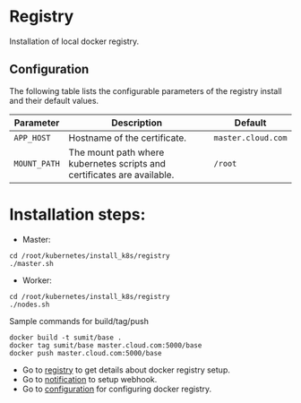 # Registry

Installation of local docker registry.

## Configuration

The following table lists the configurable parameters of the registry install and their default values.

| Parameter                  | Description                                                             | Default                               |
|----------------------------|-------------------------------------------------------------------------|---------------------------------------|
| `APP_HOST`                 | Hostname of the certificate.                                            | `master.cloud.com`                    |
| `MOUNT_PATH`               | The mount path where kubernetes scripts and certificates are available. | `/root`                               |

# Installation steps:
- Master:
```shell
cd /root/kubernetes/install_k8s/registry
./master.sh
```
- Worker:
```shell
cd /root/kubernetes/install_k8s/registry
./nodes.sh
```

Sample commands for build/tag/push
```shell
docker build -t sumit/base .
docker tag sumit/base master.cloud.com:5000/base
docker push master.cloud.com:5000/base
```

- Go to [registry](https://docs.docker.com/registry/deploying/) to get details about docker registry setup.
- Go to [notification](https://docs.docker.com/registry/notifications/) to setup webhook.
- Go to [configuration](https://docs.docker.com/registry/configuration/) for configuring docker registry.
